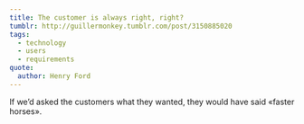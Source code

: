 ```yaml
---
title: The customer is always right, right?
tumblr: http://guillermonkey.tumblr.com/post/3150885020
tags:
  - technology
  - users
  - requirements
quote:
  author: Henry Ford
---
```


If we’d asked the customers what they wanted, they would have said «faster horses».
